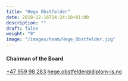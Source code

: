 ```yaml
---
title: "Hege Obstfelder​"
date: 2018-12-16T14:24:18+01:00
description: ""
draft: false
weight: "8"
image: "/images/team/Hege_Obstfelder.jpg"
---
```

#### Chairman of the Board
<a class="phoneto" href="tel:+47 959 98 283"><i class="fas fa-phone"></i>+47 959 98 283</a>
<a class="mailto" href="mailto:hege.obstfelder@diplom-is.no "><i class="fas fa-envelope"></i></i>hege.obstfelder@diplom-is.no</a>